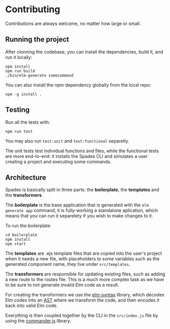 # Contributing

Contributions are always welcome, no matter how large or small.

## Running the project

After clonning the codebase, you can install the dependencies, build it, and run it locally:

```
npm install
npm run build
./bin/elm-generate somecommand
```

You can also install the npm dependency globally from the local repo:

```
npm -g install .
```

## Testing

Run all the tests with:

```
npm run test
```

You may also run `test:unit` and `test:functional` separetly.

The unit tests test individual functions and files, while the functional tests are more end-to-end: it installs the Spades CLI and simulates a user creating a project and executing some commands.

## Architecture

Spades is basically split in three parts: the **boilerplate**, the **templates** and the **transformers**.

The **boilerplate** is the base application that is generated with the `elm generate app` command, it is fully-working a standalone aplication, which means that you can run it separelety if you wish to make changes to it.

To run the boilerplate:

```
cd boilerplate
npm install
npm start
```

The **templates** are .ejs template files that are copied into the user's project when it needs a new file, with placeholders to some variables such as the generated component name, they live under `src/templates`.

The **transformers** are responsible for updating existing files, such as adding a new route to the routes file. This is a much more complex task as we have to be sure to not generate invalid Elm code as a result.

For creating the transformers we use the [elm-syntax](http://package.elm-lang.org/packages/stil4m/elm-syntax) library, which decodes Elm codes into an [AST](https://en.wikipedia.org/wiki/Abstract_syntax_tree) where we transform the code, and then encodes it back into valid Elm code.

Everything is then coupled together by the CLI in the `src/index.js` file by using the [commander.js](https://github.com/tj/commander.js) library.
